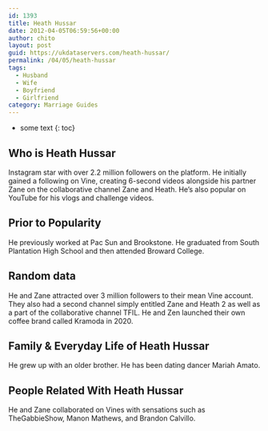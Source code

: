 ```yaml
---
id: 1393
title: Heath Hussar
date: 2012-04-05T06:59:56+00:00
author: chito
layout: post
guid: https://ukdataservers.com/heath-hussar/
permalink: /04/05/heath-hussar
tags:
  - Husband
  - Wife
  - Boyfriend
  - Girlfriend
category: Marriage Guides
---
```


* some text
{: toc}


## Who is  Heath Hussar
                  
                  
                  
Instagram star with over 2.2 million followers on the platform. He initially gained a following on Vine, creating 6-second videos alongside his partner Zane on the collaborative channel Zane and Heath. He&#8217;s also popular on YouTube for his vlogs and challenge videos.
                  
                
                
                
## Prior to Popularity 
                  
                  
                  
He previously worked at Pac Sun and Brookstone. He graduated from South Plantation High School and then attended Broward College. 
                  
                
                
                
## Random data 
                  
                  
                  
He and Zane attracted over 3 million followers to their mean Vine account. They also had a second channel simply entitled Zane and Heath 2 as well as a part of the collaborative channel TFIL. He and Zen launched their own coffee brand called Kramoda in 2020. 
                  
                
                
                
## Family & Everyday Life of Heath Hussar
                  
                  
                  
He grew up with an older brother. He has been dating dancer Mariah Amato.
                  
                
                
                
## People Related With  Heath Hussar
                  
                  
                  
He and Zane collaborated on Vines with sensations such as TheGabbieShow, Manon Mathews, and Brandon Calvillo.
                  
                
              
            
          
          
          
    
    
  
